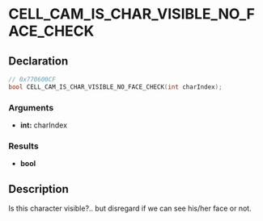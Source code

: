 # CELL_CAM_IS_CHAR_VISIBLE_NO_FACE_CHECK

## Declaration
```cpp
// 0x770600CF
bool CELL_CAM_IS_CHAR_VISIBLE_NO_FACE_CHECK(int charIndex);
```

### Arguments
- **int:** charIndex

### Results
- **bool**

## Description
Is this character visible?.. but disregard if we can see his/her face or not.